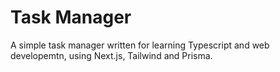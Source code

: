 # Task Manager

A simple task manager written for learning Typescript and web developemtn, using Next.js, Tailwind and Prisma.
